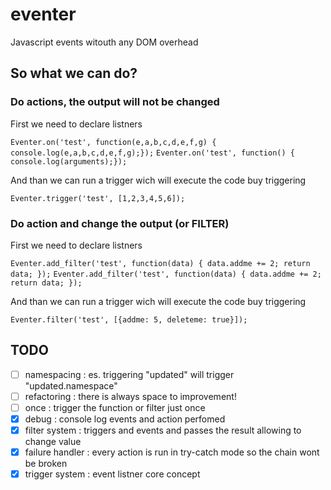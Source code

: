 # eventer
Javascript events witouth any DOM overhead

## So what we can do?


### Do actions, the output will not be changed
First we need to declare listners

`Eventer.on('test', function(e,a,b,c,d,e,f,g) { console.log(e,a,b,c,d,e,f,g);});`
`Eventer.on('test', function() { console.log(arguments);});`

And than we can run a trigger wich will execute the code buy triggering

`Eventer.trigger('test', [1,2,3,4,5,6]);`


     
### Do action and change the output (or FILTER)
First we need to declare listners

`Eventer.add_filter('test', function(data) { data.addme += 2; return data; });`
`Eventer.add_filter('test', function(data) { data.addme += 2; return data; });`

And than we can run a trigger wich will execute the code buy triggering

`Eventer.filter('test', [{addme: 5, deleteme: true}]);`


## TODO
- [ ] namespacing : es. triggering "updated" will trigger "updated.namespace"
- [ ] refactoring : there is always space to improvement!
- [ ] once : trigger the function or filter just once
- [x] debug : console log events and action perfomed
- [x] filter system : triggers and events and passes the result allowing to change value
- [x] failure handler : every action is run in try-catch mode so the chain wont be broken
- [x] trigger system : event listner core concept
